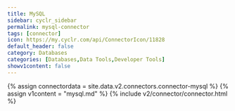 ```yaml
---
title: MySQL
sidebar: cyclr_sidebar
permalink: mysql-connector
tags: [connector]
icon: https://my.cyclr.com/api/ConnectorIcon/11828
default_header: false
category: Databases
categories: [Databases,Data Tools,Developer Tools]
showv1content: false
---
```

{% assign connectordata = site.data.v2.connectors.connector-mysql %}
{% assign v1content = "mysql.md" %}
{% include v2/connector/connector.html %}	